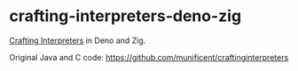 # crafting-interpreters-deno-zig

[Crafting Interpreters](https://craftinginterpreters.com) in Deno and Zig.

Original Java and C code: https://github.com/munificent/craftinginterpreters
